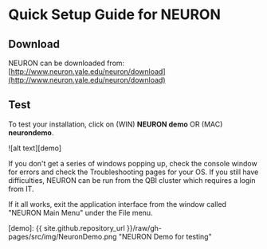 # Quick Setup Guide for NEURON

## Download

NEURON can be downloaded from: [http://www.neuron.yale.edu/neuron/download](http://www.neuron.yale.edu/neuron/download)

## Test 

To test your installation, click on (WIN) **NEURON demo** OR (MAC) **neurondemo**.  

![alt text][demo]


If you don't get a series of windows popping up, check the console window for errors and check the Troubleshooting pages for your OS.
If you still have difficulties, NEURON can be run from the QBI cluster which requires a login from IT.

If it all works, exit the application interface from the window called "NEURON Main Menu" under the File menu.



[demo]: {{ site.github.repository_url }}/raw/gh-pages/src/img/NeuronDemo.png "NEURON Demo for testing"
